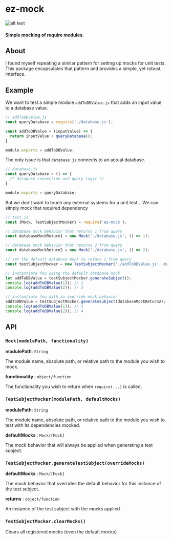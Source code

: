 # ez-mock
![alt text](https://www.travis-ci.org/alexccl/ez-mock.svg?branch=master "Travis CI build status")

#### Simple mocking of require modules.

## About
I found myself repeating a similar pattern for setting up mocks for unit tests.  This package encapsulates that pattern and provides a simple, yet robust, interface.

## Example
We want to test a simple module `addToDBValue.js` that adds an input value to a database value.

```javascript
// addToDBValue.js
const queryDatabase = require('./database.js');

const addToDBValue = (inputValue) => {
  return inputValue + queryDatabase();
}

module.exports = addToDBValue;
```

The only issue is that `database.js` connects to an actual database.

```javascript
// database.js
const queryDatabase = () => {
  /* database connection and query logic */
}

module.exports = queryDatabase;
```
But we don't want to touch any external systems for a unit test...  We can simply mock that required dependency

```javascript
// test.js
const {Mock, TestSubjectMocker} = require('ez-mock');

// database mock behavior that returns 1 from query
const databaseMockReturn1 = new Mock('./database.js', () => 1);

// database mock behavior that returns 2 from query
const databaseMockReturn2 = new Mock('./database.js', () => 2);

// set the default database mock to return 1 from query
const testSubjectMocker = new TestSubjectMocker('./addToDBValue.js', databaseMockReturn1);

// instantiate foo using the default database mock
let addToDBValue = testSubjectMocker.generateSubject();
console.log(addToDBValue(1)); // 2
console.log(addToDBValue(2)); // 3

// instantiate foo with an override mock behavior
addToDBValue = testSubjectMocker.generateSubject(databaseMockReturn2);
console.log(addToDBValue(1)); // 3
console.log(addToDBValue(2)); // 4
```

## API

### `Mock(modulePath, functionality)`

__modulePath__: `String`

The module name, absolute path, or relative path to the module you wish to mock.

__functionality__ : `object/function`

The functionality you wish to return when `require(...)` is called.

### `TestSubjectMocker(modulePath, defaultMocks)`

__modulePath__: `String`

The module name, absolute path, or relative path to the module you wish to test with its dependencies mocked.

__defaultMocks__ : `Mock/[Mock]`

The mock behavior that will always be applied when generating a test subject.

### `TestSubjectMocker.generateTestSubject(overrideMocks)`

__defaultMocks__ : `Mock/[Mock]`

The mock behavior that overrides the default behavior for this instance of the test subject.

__returns__ : `object/function`

An instance of the test subject with the mocks applied

### `TestSubjectMocker.clearMocks()`

Clears all registered mocks (even the default mocks)

